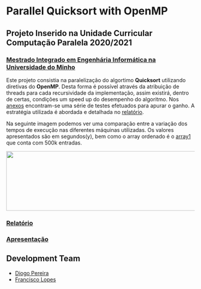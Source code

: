 # Parallel Quicksort with OpenMP
## Projeto Inserido na Unidade Curricular Computação Paralela 2020/2021
### [Mestrado Integrado em Engenhária Informática na Universidade do Minho](https://miei.di.uminho.pt/)

Este projeto consistia na paralelização do algortimo **Quicksort** utilizando diretivas do **OpenMP**. Desta forma é possível através da atribuição de threads para cada recursividade da implementação, assim existirá, dentro de certas, condições um speed up do desempenho do algoritmo.
Nos [anexos](https://github.com/chico2911/QuickParallel/blop/master/Docs/anexos.xlsx) encontram-se uma série de testes efetuados para apurar o ganho. A estratégia utilizada é abordada e detalhada no [relatório](https://github.com/chico2911/QuickParallel/blop/master/Docs/relatorio_quicksort_a85367_a84092.pdf).

Na seguinte imagem podemos ver uma comparação entre a variação dos tempos de execução nas diferentes máquinas utilizadas. Os valores apresentados são em segundos(y), bem como o array ordenado é o [array1](https://github.com/chico2911/QuickParallel/blop/master/Inputs/array1.txt) que conta com 500k entradas.

<p align="center">
   <img width="510" height="159" src="https://github.com/chico2911/Civere/blob/master/Docs/graph.jpg">
</p>

### [Relatório](https://github.com/chico2911/QuickParallel/blop/master/Docs/relatorio_quicksort_a85367_a84092.pdf)

### [Apresentação](https://github.com/chico2911/QuickParallel/blop/master/Docs/apresentacao.pdf)

## Development Team

* [Diogo Pereira](https://github.com/dpereira7)
* [Francisco Lopes](https://github.com/chico2911)
